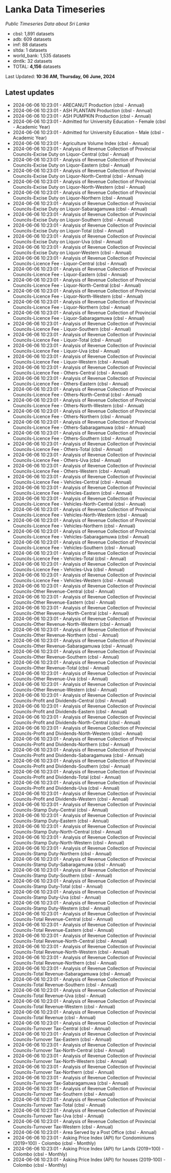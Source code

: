 # Lanka Data Timeseries
*Public Timeseries Data about Sri Lanka*

* cbsl: 1,891 datasets
* adb: 609 datasets
* imf: 88 datasets
* sltda: 1 datasets
* world_bank: 1,535 datasets
* dmtlk: 32 datasets
* TOTAL: **4,156** datasets

Last Updated: **10:36 AM, Thursday, 06 June, 2024**

## Latest updates

* 2024-06-06 10:23:01 - ARECANUT Production (cbsl - Annual)
* 2024-06-06 10:23:01 - ASH PLANTAIN Production (cbsl - Annual)
* 2024-06-06 10:23:01 - ASH PUMPKIN Production (cbsl - Annual)
* 2024-06-06 10:23:01 - Admitted for University Education - Female (cbsl - Academic Year)
* 2024-06-06 10:23:01 - Admitted for University Education - Male (cbsl - Academic Year)
* 2024-06-06 10:23:01 - Agriculture Volume Index (cbsl - Annual)
* 2024-06-06 10:23:01 - Analysis of Revenue Collection of Provincial Councils-Excise Duty on Liquor-Central (cbsl - Annual)
* 2024-06-06 10:23:01 - Analysis of Revenue Collection of Provincial Councils-Excise Duty on Liquor-Eastern (cbsl - Annual)
* 2024-06-06 10:23:01 - Analysis of Revenue Collection of Provincial Councils-Excise Duty on Liquor-North-Central (cbsl - Annual)
* 2024-06-06 10:23:01 - Analysis of Revenue Collection of Provincial Councils-Excise Duty on Liquor-North-Western (cbsl - Annual)
* 2024-06-06 10:23:01 - Analysis of Revenue Collection of Provincial Councils-Excise Duty on Liquor-Northern (cbsl - Annual)
* 2024-06-06 10:23:01 - Analysis of Revenue Collection of Provincial Councils-Excise Duty on Liquor-Sabaragamuwa (cbsl - Annual)
* 2024-06-06 10:23:01 - Analysis of Revenue Collection of Provincial Councils-Excise Duty on Liquor-Southern (cbsl - Annual)
* 2024-06-06 10:23:01 - Analysis of Revenue Collection of Provincial Councils-Excise Duty on Liquor-Total (cbsl - Annual)
* 2024-06-06 10:23:01 - Analysis of Revenue Collection of Provincial Councils-Excise Duty on Liquor-Uva (cbsl - Annual)
* 2024-06-06 10:23:01 - Analysis of Revenue Collection of Provincial Councils-Excise Duty on Liquor-Western (cbsl - Annual)
* 2024-06-06 10:23:01 - Analysis of Revenue Collection of Provincial Councils-Licence Fee - Liquor-Central (cbsl - Annual)
* 2024-06-06 10:23:01 - Analysis of Revenue Collection of Provincial Councils-Licence Fee - Liquor-Eastern (cbsl - Annual)
* 2024-06-06 10:23:01 - Analysis of Revenue Collection of Provincial Councils-Licence Fee - Liquor-North-Central (cbsl - Annual)
* 2024-06-06 10:23:01 - Analysis of Revenue Collection of Provincial Councils-Licence Fee - Liquor-North-Western (cbsl - Annual)
* 2024-06-06 10:23:01 - Analysis of Revenue Collection of Provincial Councils-Licence Fee - Liquor-Northern (cbsl - Annual)
* 2024-06-06 10:23:01 - Analysis of Revenue Collection of Provincial Councils-Licence Fee - Liquor-Sabaragamuwa (cbsl - Annual)
* 2024-06-06 10:23:01 - Analysis of Revenue Collection of Provincial Councils-Licence Fee - Liquor-Southern (cbsl - Annual)
* 2024-06-06 10:23:01 - Analysis of Revenue Collection of Provincial Councils-Licence Fee - Liquor-Total (cbsl - Annual)
* 2024-06-06 10:23:01 - Analysis of Revenue Collection of Provincial Councils-Licence Fee - Liquor-Uva (cbsl - Annual)
* 2024-06-06 10:23:01 - Analysis of Revenue Collection of Provincial Councils-Licence Fee - Liquor-Western (cbsl - Annual)
* 2024-06-06 10:23:01 - Analysis of Revenue Collection of Provincial Councils-Licence Fee - Others-Central (cbsl - Annual)
* 2024-06-06 10:23:01 - Analysis of Revenue Collection of Provincial Councils-Licence Fee - Others-Eastern (cbsl - Annual)
* 2024-06-06 10:23:01 - Analysis of Revenue Collection of Provincial Councils-Licence Fee - Others-North-Central (cbsl - Annual)
* 2024-06-06 10:23:01 - Analysis of Revenue Collection of Provincial Councils-Licence Fee - Others-North-Western (cbsl - Annual)
* 2024-06-06 10:23:01 - Analysis of Revenue Collection of Provincial Councils-Licence Fee - Others-Northern (cbsl - Annual)
* 2024-06-06 10:23:01 - Analysis of Revenue Collection of Provincial Councils-Licence Fee - Others-Sabaragamuwa (cbsl - Annual)
* 2024-06-06 10:23:01 - Analysis of Revenue Collection of Provincial Councils-Licence Fee - Others-Southern (cbsl - Annual)
* 2024-06-06 10:23:01 - Analysis of Revenue Collection of Provincial Councils-Licence Fee - Others-Total (cbsl - Annual)
* 2024-06-06 10:23:01 - Analysis of Revenue Collection of Provincial Councils-Licence Fee - Others-Uva (cbsl - Annual)
* 2024-06-06 10:23:01 - Analysis of Revenue Collection of Provincial Councils-Licence Fee - Others-Western (cbsl - Annual)
* 2024-06-06 10:23:01 - Analysis of Revenue Collection of Provincial Councils-Licence Fee - Vehicles-Central (cbsl - Annual)
* 2024-06-06 10:23:01 - Analysis of Revenue Collection of Provincial Councils-Licence Fee - Vehicles-Eastern (cbsl - Annual)
* 2024-06-06 10:23:01 - Analysis of Revenue Collection of Provincial Councils-Licence Fee - Vehicles-North-Central (cbsl - Annual)
* 2024-06-06 10:23:01 - Analysis of Revenue Collection of Provincial Councils-Licence Fee - Vehicles-North-Western (cbsl - Annual)
* 2024-06-06 10:23:01 - Analysis of Revenue Collection of Provincial Councils-Licence Fee - Vehicles-Northern (cbsl - Annual)
* 2024-06-06 10:23:01 - Analysis of Revenue Collection of Provincial Councils-Licence Fee - Vehicles-Sabaragamuwa (cbsl - Annual)
* 2024-06-06 10:23:01 - Analysis of Revenue Collection of Provincial Councils-Licence Fee - Vehicles-Southern (cbsl - Annual)
* 2024-06-06 10:23:01 - Analysis of Revenue Collection of Provincial Councils-Licence Fee - Vehicles-Total (cbsl - Annual)
* 2024-06-06 10:23:01 - Analysis of Revenue Collection of Provincial Councils-Licence Fee - Vehicles-Uva (cbsl - Annual)
* 2024-06-06 10:23:01 - Analysis of Revenue Collection of Provincial Councils-Licence Fee - Vehicles-Western (cbsl - Annual)
* 2024-06-06 10:23:01 - Analysis of Revenue Collection of Provincial Councils-Other Revenue-Central (cbsl - Annual)
* 2024-06-06 10:23:01 - Analysis of Revenue Collection of Provincial Councils-Other Revenue-Eastern (cbsl - Annual)
* 2024-06-06 10:23:01 - Analysis of Revenue Collection of Provincial Councils-Other Revenue-North-Central (cbsl - Annual)
* 2024-06-06 10:23:01 - Analysis of Revenue Collection of Provincial Councils-Other Revenue-North-Western (cbsl - Annual)
* 2024-06-06 10:23:01 - Analysis of Revenue Collection of Provincial Councils-Other Revenue-Northern (cbsl - Annual)
* 2024-06-06 10:23:01 - Analysis of Revenue Collection of Provincial Councils-Other Revenue-Sabaragamuwa (cbsl - Annual)
* 2024-06-06 10:23:01 - Analysis of Revenue Collection of Provincial Councils-Other Revenue-Southern (cbsl - Annual)
* 2024-06-06 10:23:01 - Analysis of Revenue Collection of Provincial Councils-Other Revenue-Total (cbsl - Annual)
* 2024-06-06 10:23:01 - Analysis of Revenue Collection of Provincial Councils-Other Revenue-Uva (cbsl - Annual)
* 2024-06-06 10:23:01 - Analysis of Revenue Collection of Provincial Councils-Other Revenue-Western (cbsl - Annual)
* 2024-06-06 10:23:01 - Analysis of Revenue Collection of Provincial Councils-Profit and Dividends-Central (cbsl - Annual)
* 2024-06-06 10:23:01 - Analysis of Revenue Collection of Provincial Councils-Profit and Dividends-Eastern (cbsl - Annual)
* 2024-06-06 10:23:01 - Analysis of Revenue Collection of Provincial Councils-Profit and Dividends-North-Central (cbsl - Annual)
* 2024-06-06 10:23:01 - Analysis of Revenue Collection of Provincial Councils-Profit and Dividends-North-Western (cbsl - Annual)
* 2024-06-06 10:23:01 - Analysis of Revenue Collection of Provincial Councils-Profit and Dividends-Northern (cbsl - Annual)
* 2024-06-06 10:23:01 - Analysis of Revenue Collection of Provincial Councils-Profit and Dividends-Sabaragamuwa (cbsl - Annual)
* 2024-06-06 10:23:01 - Analysis of Revenue Collection of Provincial Councils-Profit and Dividends-Southern (cbsl - Annual)
* 2024-06-06 10:23:01 - Analysis of Revenue Collection of Provincial Councils-Profit and Dividends-Total (cbsl - Annual)
* 2024-06-06 10:23:01 - Analysis of Revenue Collection of Provincial Councils-Profit and Dividends-Uva (cbsl - Annual)
* 2024-06-06 10:23:01 - Analysis of Revenue Collection of Provincial Councils-Profit and Dividends-Western (cbsl - Annual)
* 2024-06-06 10:23:01 - Analysis of Revenue Collection of Provincial Councils-Stamp Duty-Central (cbsl - Annual)
* 2024-06-06 10:23:01 - Analysis of Revenue Collection of Provincial Councils-Stamp Duty-Eastern (cbsl - Annual)
* 2024-06-06 10:23:01 - Analysis of Revenue Collection of Provincial Councils-Stamp Duty-North-Central (cbsl - Annual)
* 2024-06-06 10:23:01 - Analysis of Revenue Collection of Provincial Councils-Stamp Duty-North-Western (cbsl - Annual)
* 2024-06-06 10:23:01 - Analysis of Revenue Collection of Provincial Councils-Stamp Duty-Northern (cbsl - Annual)
* 2024-06-06 10:23:01 - Analysis of Revenue Collection of Provincial Councils-Stamp Duty-Sabaragamuwa (cbsl - Annual)
* 2024-06-06 10:23:01 - Analysis of Revenue Collection of Provincial Councils-Stamp Duty-Southern (cbsl - Annual)
* 2024-06-06 10:23:01 - Analysis of Revenue Collection of Provincial Councils-Stamp Duty-Total (cbsl - Annual)
* 2024-06-06 10:23:01 - Analysis of Revenue Collection of Provincial Councils-Stamp Duty-Uva (cbsl - Annual)
* 2024-06-06 10:23:01 - Analysis of Revenue Collection of Provincial Councils-Stamp Duty-Western (cbsl - Annual)
* 2024-06-06 10:23:01 - Analysis of Revenue Collection of Provincial Councils-Total Revenue-Central (cbsl - Annual)
* 2024-06-06 10:23:01 - Analysis of Revenue Collection of Provincial Councils-Total Revenue-Eastern (cbsl - Annual)
* 2024-06-06 10:23:01 - Analysis of Revenue Collection of Provincial Councils-Total Revenue-North-Central (cbsl - Annual)
* 2024-06-06 10:23:01 - Analysis of Revenue Collection of Provincial Councils-Total Revenue-North-Western (cbsl - Annual)
* 2024-06-06 10:23:01 - Analysis of Revenue Collection of Provincial Councils-Total Revenue-Northern (cbsl - Annual)
* 2024-06-06 10:23:01 - Analysis of Revenue Collection of Provincial Councils-Total Revenue-Sabaragamuwa (cbsl - Annual)
* 2024-06-06 10:23:01 - Analysis of Revenue Collection of Provincial Councils-Total Revenue-Southern (cbsl - Annual)
* 2024-06-06 10:23:01 - Analysis of Revenue Collection of Provincial Councils-Total Revenue-Uva (cbsl - Annual)
* 2024-06-06 10:23:01 - Analysis of Revenue Collection of Provincial Councils-Total Revenue-Western (cbsl - Annual)
* 2024-06-06 10:23:01 - Analysis of Revenue Collection of Provincial Councils-Total Revenue (cbsl - Annual)
* 2024-06-06 10:23:01 - Analysis of Revenue Collection of Provincial Councils-Turnover Tax-Central (cbsl - Annual)
* 2024-06-06 10:23:01 - Analysis of Revenue Collection of Provincial Councils-Turnover Tax-Eastern (cbsl - Annual)
* 2024-06-06 10:23:01 - Analysis of Revenue Collection of Provincial Councils-Turnover Tax-North-Central (cbsl - Annual)
* 2024-06-06 10:23:01 - Analysis of Revenue Collection of Provincial Councils-Turnover Tax-North-Western (cbsl - Annual)
* 2024-06-06 10:23:01 - Analysis of Revenue Collection of Provincial Councils-Turnover Tax-Northern (cbsl - Annual)
* 2024-06-06 10:23:01 - Analysis of Revenue Collection of Provincial Councils-Turnover Tax-Sabaragamuwa (cbsl - Annual)
* 2024-06-06 10:23:01 - Analysis of Revenue Collection of Provincial Councils-Turnover Tax-Southern (cbsl - Annual)
* 2024-06-06 10:23:01 - Analysis of Revenue Collection of Provincial Councils-Turnover Tax-Total (cbsl - Annual)
* 2024-06-06 10:23:01 - Analysis of Revenue Collection of Provincial Councils-Turnover Tax-Uva (cbsl - Annual)
* 2024-06-06 10:23:01 - Analysis of Revenue Collection of Provincial Councils-Turnover Tax-Western (cbsl - Annual)
* 2024-06-06 10:23:01 - Area Served by a Post Office (cbsl - Annual)
* 2024-06-06 10:23:01 - Asking Price Index (API) for Condominiums (2019=100) - Colombo (cbsl - Monthly)
* 2024-06-06 10:23:01 - Asking Price Index (API) for Lands (2019=100) - Colombo (cbsl - Monthly)
* 2024-06-06 10:23:01 - Asking Price Index (API) for houses (2019-100) - Colombo (cbsl - Monthly)